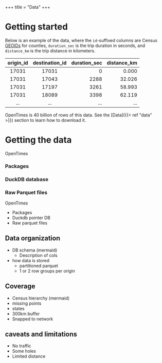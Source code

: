 +++
title = "Data"
+++

# Getting started

Below is an example of the data, where the `id`-suffixed columns are Census
[GEOIDs](https://www.census.gov/programs-surveys/geography/guidance/geo-identifiers.html)
for counties, `duration_sec` is the trip duration in seconds, and `distance_km`
is the trip distance in kilometers.

| origin_id | destination_id | duration_sec | distance_km |
|:---------:|:--------------:|-------------:|------------:|
| 17031     | 17031          | 0            | 0.000       |
| 17031     | 17043          | 2288         | 32.026      |
| 17031     | 17197          | 3261         | 58.993      |
| 17031     | 18089          | 3398         | 62.119      |
| ...       | ...            | ...          | ...         |

OpenTimes is 40 billion of rows of this data. See the
[Data]({{< ref "data" >}}) section to learn how to download it.

# Getting the data

OpenTimes

### Packages

### DuckDB database

### Raw Parquet files

OpenTimes

- Packages
- Duckdb pointer DB
- Raw parquet files

## Data organization

- DB schema (mermaid)
  - Description of cols
- how data is stored
  - partitioned parquet
  - 1 or 2 row groups per origin

## Coverage

- Census hierarchy (mermaid)
- missing points
- states
- 300km buffer
- Snapped to network

## caveats and limitations

- No traffic
- Some holes
- Limited distance


